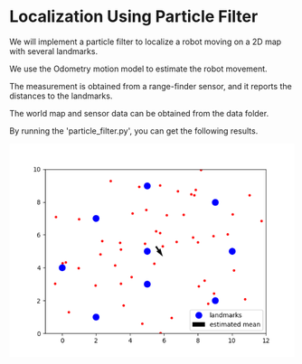 # Localization Using Particle Filter

We will implement a particle filter to localize a robot moving on a 2D map with several landmarks.

We use the Odometry motion model to estimate the robot movement. 

The measurement is obtained from a range-finder sensor, and it reports the distances to the landmarks. 

The world map and sensor data can be obtained from the data folder. 

By running the 'particle_filter.py', you can get the following results.

![alt text](mygif.gif)